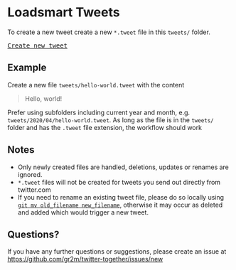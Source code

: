 # Loadsmart Tweets

To create a new tweet create a new `*.tweet` file in this `tweets/` folder.

<kbd>[Create new tweet](../../../new/master/?filename=tweets/<your-path>.tweet)</kbd>

## Example

Create a new file `tweets/hello-world.tweet` with the content

> Hello, world!

Prefer using subfolders including current year and month, e.g. `tweets/2020/04/hello-world.tweet`. As long as the file is in the `tweets/` folder and has the `.tweet` file extension, the workflow should work

## Notes

- Only newly created files are handled, deletions, updates or renames are ignored.
- `*.tweet` files will not be created for tweets you send out directly from twitter.com
- If you need to rename an existing tweet file, please do so locally using [`git mv old_filename new_filename`](https://help.github.com/en/articles/renaming-a-file-using-the-command-line), otherwise it may occur as deleted and added which would trigger a new tweet.

## Questions?

If you have any further questions or suggestions, please create an issue at https://github.com/gr2m/twitter-together/issues/new
